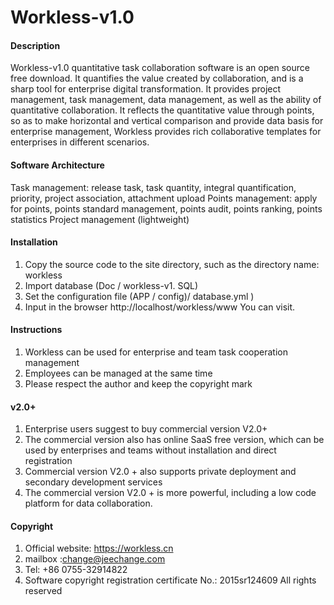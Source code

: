 # Workless-v1.0

#### Description
Workless-v1.0 quantitative task collaboration software is an open source free download. It quantifies the value created by collaboration, and is a sharp tool for enterprise digital transformation. It provides project management, task management, data management, as well as the ability of quantitative collaboration. It reflects the quantitative value through points, so as to make horizontal and vertical comparison and provide data basis for enterprise management, Workless provides rich collaborative templates for enterprises in different scenarios.

#### Software Architecture
Task management: release task, task quantity, integral quantification, priority, project association, attachment upload
Points management: apply for points, points standard management, points audit, points ranking, points statistics
Project management (lightweight)

#### Installation

1. Copy the source code to the site directory, such as the directory name: workless
2. Import database (Doc / workless-v1. SQL)
3. Set the configuration file (APP / config)/ database.yml )
4. Input in the browser http://localhost/workless/www You can visit.

#### Instructions

1. Workless can be used for enterprise and team task cooperation management
2. Employees can be managed at the same time
3. Please respect the author and keep the copyright mark

#### v2.0+

1. Enterprise users suggest to buy commercial version V2.0+
2. The commercial version also has online SaaS free version, which can be used by enterprises and teams without installation and direct registration
3. Commercial version V2.0 + also supports private deployment and secondary development services
4. The commercial version V2.0 + is more powerful, including a low code platform for data collaboration.


#### Copyright

1. Official website: https://workless.cn
2. mailbox :change@jeechange.com
3. Tel: +86 0755-32914822
4.  Software copyright registration certificate No.: 2015sr124609 All rights reserved
